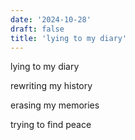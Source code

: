 ```yaml
---
date: '2024-10-28'
draft: false
title: 'lying to my diary'
---
```


lying to my diary 

rewriting my history 

erasing my memories 

trying to find peace 